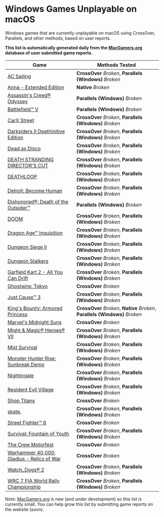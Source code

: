 # Windows Games Unplayable on macOS

Windows games that are currently unplayable on macOS using CrossOver, Parallels, and other methods, based on user
reports.

**This list is automatically generated daily from the [MacGamers.org](https://macgamers.org/) database of user submitted
game reports.**

| Game                                                                                                           | Methods Tested                                                                |
|----------------------------------------------------------------------------------------------------------------|-------------------------------------------------------------------------------|
| [AC Sailing](https://macgamers.org/games/ac-sailing)                                                           | **CrossOver** *Broken*, **Parallels (Windows)** *Broken*                      |
| [Anna - Extended Edition](https://macgamers.org/games/anna-extended-edition)                                   | **Native** *Broken*                                                           |
| [Assassin's Creed® Odyssey](https://macgamers.org/games/assassins-creed-odyssey)                              | **Parallels (Windows)** *Broken*                                              |
| [Battlefield™ V](https://macgamers.org/games/battlefield-v)                                                  | **Parallels (Windows)** *Broken*                                              |
| [CarX Street](https://macgamers.org/games/carx-street)                                                         | **CrossOver** *Broken*, **Parallels (Windows)** *Broken*                      |
| [Darksiders II Deathinitive Edition](https://macgamers.org/games/darksiders-ii-deathinitive-edition)           | **CrossOver** *Broken*, **Parallels (Windows)** *Broken*                      |
| [Dead as Disco](https://macgamers.org/games/dead-as-disco)                                                     | **CrossOver** *Broken*, **Parallels (Windows)** *Broken*                      |
| [DEATH STRANDING DIRECTOR'S CUT](https://macgamers.org/games/death-stranding-directors-cut)                    | **CrossOver** *Broken*, **Parallels (Windows)** *Broken*                      |
| [DEATHLOOP](https://macgamers.org/games/deathloop)                                                             | **CrossOver** *Broken*, **Parallels (Windows)** *Broken*                      |
| [Detroit: Become Human](https://macgamers.org/games/detroit-become-human)                                      | **CrossOver** *Broken*, **Parallels (Windows)** *Broken*                      |
| [Dishonored®: Death of the Outsider™](https://macgamers.org/games/dishonored-death-of-the-outsider)         | **Parallels (Windows)** *Broken*                                              |
| [DOOM](https://macgamers.org/games/doom)                                                                       | **CrossOver** *Broken*, **Parallels (Windows)** *Broken*                      |
| [Dragon Age™ Inquisition](https://macgamers.org/games/dragon-age-inquisition)                                | **CrossOver** *Broken*, **Parallels (Windows)** *Broken*                      |
| [Dungeon Siege II](https://macgamers.org/games/dungeon-siege-ii)                                               | **CrossOver** *Broken*, **Parallels (Windows)** *Broken*                      |
| [Dungeon Stalkers](https://macgamers.org/games/dungeon-stalkers)                                               | **CrossOver** *Broken*, **Parallels (Windows)** *Broken*                      |
| [Garfield Kart 2 - All You Can Drift](https://macgamers.org/games/garfield-kart-2-all-you-can-drift)           | **CrossOver** *Broken*, **Parallels (Windows)** *Broken*                      |
| [Ghostwire: Tokyo](https://macgamers.org/games/ghostwire-tokyo)                                                | **CrossOver** *Broken*                                                        |
| [Just Cause™ 3](https://macgamers.org/games/just-cause-3)                                                    | **CrossOver** *Broken*, **Parallels (Windows)** *Broken*                      |
| [King's Bounty: Armored Princess](https://macgamers.org/games/kings-bounty-armored-princess)                   | **CrossOver** *Broken*, **Native** *Broken*, **Parallels (Windows)** *Broken* |
| [Marvel's Midnight Suns](https://macgamers.org/games/marvels-midnight-suns)                                    | **CrossOver** *Broken*                                                        |
| [Might & Magic® Heroes® VII](https://macgamers.org/games/might-magic-heroes-vii)                             | **CrossOver** *Broken*, **Parallels (Windows)** *Broken*                      |
| [Mist Survival](https://macgamers.org/games/mist-survival)                                                     | **CrossOver** *Broken*, **Parallels (Windows)** *Broken*                      |
| [Monster Hunter Rise: Sunbreak Demo](https://macgamers.org/games/monster-hunter-rise-sunbreak-demo)            | **CrossOver** *Broken*, **Parallels (Windows)** *Broken*                      |
| [Nightingale](https://macgamers.org/games/nightingale)                                                         | **CrossOver** *Broken*, **Parallels (Windows)** *Broken*                      |
| [Resident Evil Village](https://macgamers.org/games/resident-evil-village)                                     | **CrossOver** *Broken*, **Parallels (Windows)** *Broken*                      |
| [Shop Titans](https://macgamers.org/games/shop-titans)                                                         | **CrossOver** *Broken*                                                        |
| [skate.](https://macgamers.org/games/skate)                                                                    | **CrossOver** *Broken*, **Parallels (Windows)** *Broken*                      |
| [Street Fighter™ 6](https://macgamers.org/games/street-fighter-6)                                            | **CrossOver** *Broken*                                                        |
| [Survival: Fountain of Youth](https://macgamers.org/games/survival-fountain-of-youth)                          | **CrossOver** *Broken*, **Parallels (Windows)** *Broken*                      |
| [The Crew Motorfest](https://macgamers.org/games/the-crew-motorfest)                                           | **CrossOver** *Broken*                                                        |
| [Warhammer 40,000: Gladius - Relics of War](https://macgamers.org/games/warhammer-40000-gladius-relics-of-war) | **CrossOver** *Broken*                                                        |
| [Watch_Dogs® 2](https://macgamers.org/games/watch-dogs-2)                                                     | **CrossOver** *Broken*, **Parallels (Windows)** *Broken*                      |
| [WRC 7 FIA World Rally Championship](https://macgamers.org/games/wrc-7-fia-world-rally-championship)           | **CrossOver** *Broken*, **Parallels (Windows)** *Broken*                      |


Note: [MacGamers.org](https://macgamers.org/) is new (and under development) so this list is currently small. You can
help grow this list by submitting game reports on the website (soon).
